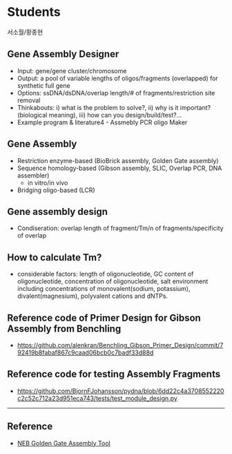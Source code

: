 # Students
서소월/황종현

## Gene Assembly Designer
* Input: gene/gene cluster/chromosome
* Output: a pool of variable lengths of oligos/fragments (overlapped) for synthetic full gene
* Options: ssDNA/dsDNA/overlap length/# of fragments/restriction site removal
* Thinkabouts: i) what is the problem to solve?, ii) why is it important? (biological meaning), iii) how can you design/build/test?...
* Example program & literature4 - Assmebly PCR oligo Maker

## Gene Assembly
- Restriction enzyme-based (BioBrick assembly, Golden Gate assembly)
- Sequence homology-based (Gibson assembly, SLIC, Overlap PCR, DNA assembler)
  - in vitro/in vivo
- Bridging oligo-based (LCR)

## Gene assembly design
* Condiseration: overlap length of fragment/Tm/n of fragments/specificity of overlap

## How to calculate Tm?
* considerable factors: length of oligonucleotide, GC content of oligonucleotide, concentration of oligonucleotide, salt environment including concentrations of monovalent(sodium, potassium), divalent(magnesium), polyvalent cations and dNTPs.

## Reference code of Primer Design for Gibson Assembly from Benchling
* https://github.com/alenkran/Benchling_Gibson_Primer_Design/commit/792419b8fabaf867c9caad06bcb0c7badf33d88d

## Reference code for testing Assembly Fragments
* https://github.com/BjornFJohansson/pydna/blob/6dd22c4a3708552220c2c52c712a23d951eca743/tests/test_module_design.py
---
## Reference
* [NEB Golden Gate Assembly Tool](https://goldengate.neb.com/)
